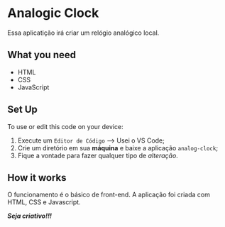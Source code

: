 # Analogic Clock

Essa aplicatição irá criar um relógio analógico local.

## What you need

- HTML
- CSS
- JavaScript

## Set Up

To use or edit this code on your device:

1. Execute um `Editor de Código` --> Usei o VS Code;
2. Crie um diretório em sua **máquina** e baixe a aplicação `analog-clock`;
3. Fique a vontade para fazer qualquer tipo de _alteração_.

## How it works

O funcionamento é o básico de front-end. A aplicação foi criada com HTML, CSS e Javascript.

**_Seja criativo!!!_**
